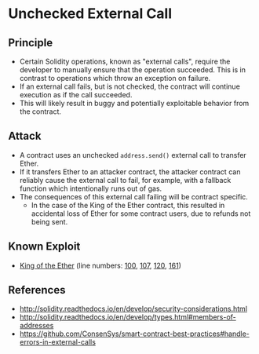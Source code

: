 # Unchecked External Call

## Principle

- Certain Solidity operations, known as "external calls", require the developer to manually ensure that the operation succeeded. This is in contrast to operations which throw an exception on failure.
- If an external call fails, but is not checked, the contract will continue execution as if the call succeeded.
- This will likely result in buggy and potentially exploitable behavior from the contract.

## Attack

- A contract uses an unchecked `address.send()` external call to transfer Ether.
- If it transfers Ether to an attacker contract, the attacker contract can reliably cause the external call to fail, for example, with a fallback function which intentionally runs out of gas.
- The consequences of this external call failing will be contract specific.
	- In the case of the King of the Ether contract, this resulted in accidental loss of Ether for some contract users, due to refunds not being sent.

## Known Exploit

- [King of the Ether](https://www.kingoftheether.com/postmortem.html) (line numbers:
	[100](KotET_source_code/KingOfTheEtherThrone.sol#L100),
	[107](KotET_source_code/KingOfTheEtherThrone.sol#L107),
	[120](KotET_source_code/KingOfTheEtherThrone.sol#L120),
	[161](KotET_source_code/KingOfTheEtherThrone.sol#L161))

## References

- http://solidity.readthedocs.io/en/develop/security-considerations.html
- http://solidity.readthedocs.io/en/develop/types.html#members-of-addresses
- https://github.com/ConsenSys/smart-contract-best-practices#handle-errors-in-external-calls
